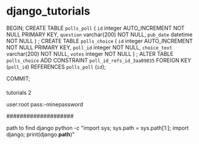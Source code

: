 # django_tutorials



BEGIN;
CREATE TABLE `polls_poll` (
    `id` integer AUTO_INCREMENT NOT NULL PRIMARY KEY,
    `question` varchar(200) NOT NULL,
    `pub_date` datetime NOT NULL
)
;
CREATE TABLE `polls_choice` (
    `id` integer AUTO_INCREMENT NOT NULL PRIMARY KEY,
    `poll_id` integer NOT NULL,
    `choice_text` varchar(200) NOT NULL,
    `votes` integer NOT NULL
)
;
ALTER TABLE `polls_choice` ADD CONSTRAINT `poll_id_refs_id_3aa09835` FOREIGN KEY (`poll_id`) REFERENCES `polls_poll` (`id`);

COMMIT;

####
tutorials 2

user:root
pass:-minepassword


####################

path to find django 
python -c "import sys; sys.path = sys.path[1:]; import django; print(django.__path__)"

